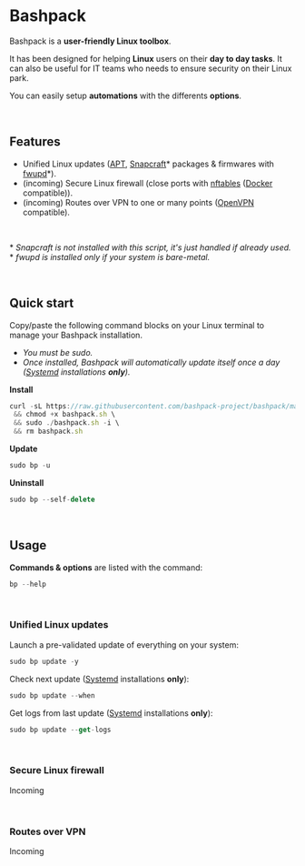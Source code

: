 # Bashpack

Bashpack is a **user-friendly Linux toolbox**.

It has been designed for helping **Linux** users on their **day to day tasks**.
It can also be useful for IT teams who needs to ensure security on their Linux park.

You can easily setup **automations** with the differents **options**.

<br>

## Features
* Unified Linux updates ([APT](https://fr.wikipedia.org/wiki/Advanced_Packaging_Tool), [Snapcraft](https://snapcraft.io/)* packages & firmwares with [fwupd](https://github.com/fwupd/fwupd)*).
* (incoming)     Secure Linux firewall (close ports with [nftables](https://wiki.nftables.org/wiki-nftables/index.php/Main_Page) ([Docker](https://www.docker.com/) compatible)).
* (incoming)     Routes over VPN to one or many points ([OpenVPN](https://openvpn.net/) compatible).

<br>

\* _Snapcraft is not installed with this script, it's just handled if already used._
\* _fwupd is installed only if your system is bare-metal._

<br>

## Quick start
Copy/paste the following command blocks on your Linux terminal to manage your Bashpack installation.
* _You must be sudo._
* _Once installed, Bashpack will automatically update itself once a day ([Systemd](https://systemd.io/) installations **only**)._

**Install**
```javascript
curl -sL https://raw.githubusercontent.com/bashpack-project/bashpack/main/bashpack.sh -o bashpack.sh \
 && chmod +x bashpack.sh \
 && sudo ./bashpack.sh -i \
 && rm bashpack.sh
```

**Update**
```javascript
sudo bp -u
```

**Uninstall**
```javascript
sudo bp --self-delete
```

<br>

## Usage
**Commands & options** are listed with the command:
```javascript
bp --help
```

<br>


### Unified Linux updates
Launch a pre-validated update of everything on your system:
```javascript
sudo bp update -y
```

Check next update ([Systemd](https://systemd.io/) installations **only**):
```javascript
sudo bp update --when
```
Get logs from last update ([Systemd](https://systemd.io/) installations **only**):
```javascript
sudo bp update --get-logs
```

<br>


### Secure Linux firewall
Incoming

<br>


### Routes over VPN
Incoming

<br>

